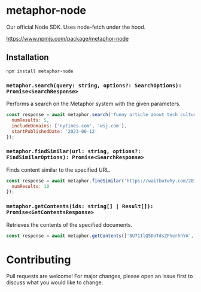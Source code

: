 # metaphor-node

Our official Node SDK. Uses node-fetch under the hood.

https://www.npmjs.com/package/metaphor-node

## Installation
```
npm install metaphor-node
```

### `metaphor.search(query: string, options?: SearchOptions): Promise<SearchResponse>`
Performs a search on the Metaphor system with the given parameters.

```javascript
const response = await metaphor.search('funny article about tech culture', {
  numResults: 5,
  includeDomains: ['nytimes.com', 'wsj.com'], 
  startPublishedDate: '2023-06-12'
});
```

### `metaphor.findSimilar(url: string, options?: FindSimilarOptions): Promise<SearchResponse>`
Finds content similar to the specified URL.

```javascript
const response = await metaphor.findSimilar('https://waitbutwhy.com/2014/05/fermi-paradox.html', {
  numResults: 10
});
```

### `metaphor.getContents(ids: string[] | Result[]): Promise<GetContentsResponse>`
Retrieves the contents of the specified documents.

```javascript
const response = await metaphor.getContents(['8U71IlQ5DUTdsZFherhhYA', 'X3wd0PbJmAvhu_DQjDKA7A']);
```

# Contributing
Pull requests are welcome! For major changes, please open an issue first to discuss what you would like to change.

